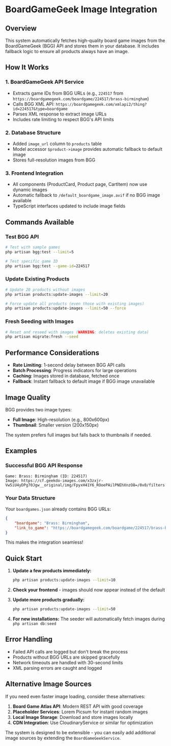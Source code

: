 # BoardGameGeek Image Integration

## Overview

This system automatically fetches high-quality board game images from the BoardGameGeek (BGG) API and stores them in your database. It includes fallback logic to ensure all products always have an image.

## How It Works

### 1. **BoardGameGeek API Service**

- Extracts game IDs from BGG URLs (e.g., `224517` from `https://boardgamegeek.com/boardgame/224517/brass-birmingham`)
- Calls BGG XML API: `https://boardgamegeek.com/xmlapi2/thing?id=224517&type=boardgame`
- Parses XML response to extract image URLs
- Includes rate limiting to respect BGG's API limits

### 2. **Database Structure**

- Added `image_url` column to `products` table
- Model accessor `$product->image` provides automatic fallback to default image
- Stores full-resolution images from BGG

### 3. **Frontend Integration**

- All components (ProductCard, Product page, CartItem) now use dynamic images
- Automatic fallback to `/default_boardgame_image.avif` if no BGG image available
- TypeScript interfaces updated to include image fields

## Commands Available

### Test BGG API

```bash
# Test with sample games
php artisan bgg:test --limit=5

# Test specific game ID
php artisan bgg:test --game-id=224517
```

### Update Existing Products

```bash
# Update 20 products without images
php artisan products:update-images --limit=20

# Force update all products (even those with existing images)
php artisan products:update-images --limit=50 --force
```

### Fresh Seeding with Images

```bash
# Reset and reseed with images (WARNING: deletes existing data)
php artisan migrate:fresh --seed
```

## Performance Considerations

- **Rate Limiting**: 1-second delay between BGG API calls
- **Batch Processing**: Progress indicators for large operations
- **Caching**: Images stored in database, fetched once
- **Fallback**: Instant fallback to default image if BGG image unavailable

## Image Quality

BGG provides two image types:

- **Full Image**: High-resolution (e.g., 800x600px)
- **Thumbnail**: Smaller version (200x150px)

The system prefers full images but falls back to thumbnails if needed.

## Examples

### Successful BGG API Response

```
Game: Brass: Birmingham (ID: 224517)
Image: https://cf.geekdo-images.com/x3zxjr-Vw5iU4yDPg70Jgw__original/img/FpyxH41Y6_ROoePAilPNEhXnzO8=/0x0/filters:format(jpeg)/pic3490053.jpg
```

### Your Data Structure

Your `boardgames.json` already contains BGG URLs:

```json
{
    "boardgame": "Brass: Birmingham",
    "link_to_game": "https://boardgamegeek.com/boardgame/224517/brass-birmingham"
}
```

This makes the integration seamless!

## Quick Start

1. **Update a few products immediately:**

    ```bash
    php artisan products:update-images --limit=10
    ```

2. **Check your frontend** - images should now appear instead of the default

3. **Update more products gradually:**

    ```bash
    php artisan products:update-images --limit=50
    ```

4. **For new installations:** The seeder will automatically fetch images during `php artisan db:seed`

## Error Handling

- Failed API calls are logged but don't break the process
- Products without BGG URLs are skipped gracefully
- Network timeouts are handled with 30-second limits
- XML parsing errors are caught and logged

## Alternative Image Sources

If you need even faster image loading, consider these alternatives:

1. **Board Game Atlas API**: Modern REST API with good coverage
2. **Placeholder Services**: Lorem Picsum for instant random images
3. **Local Image Storage**: Download and store images locally
4. **CDN Integration**: Use CloudinaryService or similar for optimization

The system is designed to be extensible - you can easily add additional image sources by extending the `BoardGameGeekService`.
